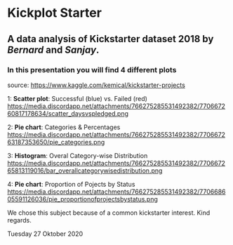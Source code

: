 # **Kickplot Starter**
## **A data analysis of Kickstarter dataset 2018 by *Bernard* and *Sanjay*.**

### **In this presentation you will find 4 different plots**
source: https://www.kaggle.com/kemical/kickstarter-projects

1: **Scatter plot**: Successful (blue) vs. Failed (red) 
https://media.discordapp.net/attachments/766275285531492382/770667260817178634/scatter_daysvspledged.png

2: **Pie chart**: Categories & Percentages
https://media.discordapp.net/attachments/766275285531492382/770667263187353650/pie_categories.png

3: **Histogram**: Overal Category-wise Distribution
https://media.discordapp.net/attachments/766275285531492382/770667265813119016/bar_overallcategorywisedistribution.png

4: **Pie chart**: Proportion of Pojects by Status
https://media.discordapp.net/attachments/766275285531492382/770668605591126036/pie_proportionofprojectsbystatus.png



We chose this subject because of a common kickstarter interest.  Kind regards.

Tuesday 27 Oktober 2020
